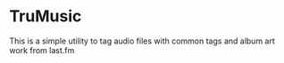 # TruMusic

This is a simple utility to tag audio files with common tags and album art work from last.fm